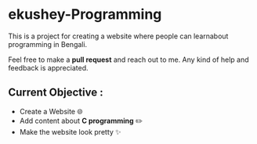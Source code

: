 # ekushey-Programming
This is a project for creating a website where people can learnabout programming in Bengali.

Feel free to make a **pull request** and reach out to me. Any kind of help and feedback is appreciated.

## Current Objective :
- Create a Website :globe_with_meridians:
- Add content about **C programming** :pencil2:
- Make the website look pretty :sparkles:

